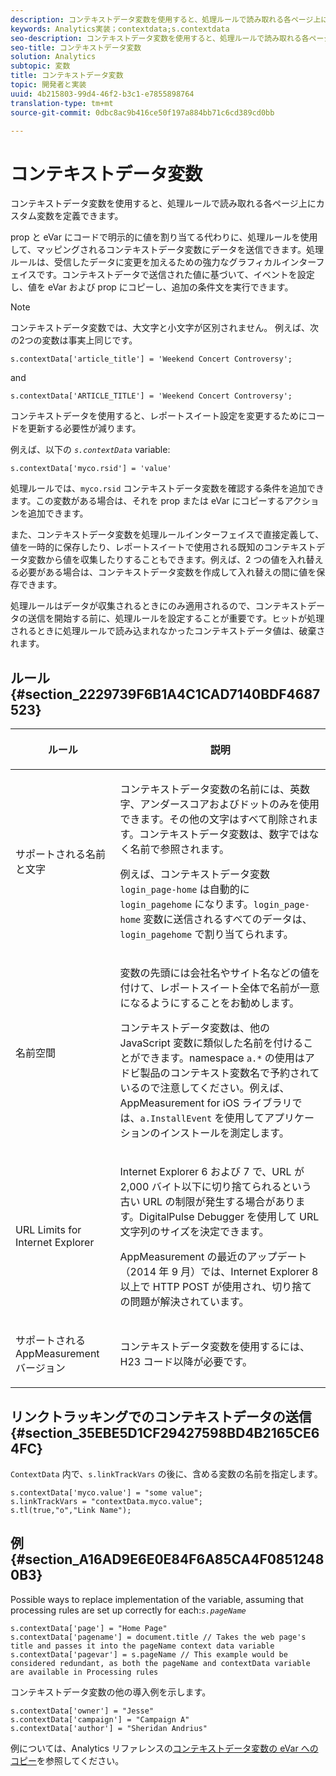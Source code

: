 ```yaml
---
description: コンテキストデータ変数を使用すると、処理ルールで読み取れる各ページ上にカスタム変数を定義できます。
keywords: Analytics実装；contextdata;s.contextdata
seo-description: コンテキストデータ変数を使用すると、処理ルールで読み取れる各ページ上にカスタム変数を定義できます。
seo-title: コンテキストデータ変数
solution: Analytics
subtopic: 変数
title: コンテキストデータ変数
topic: 開発者と実装
uuid: 4b215803-99d4-46f2-b3c1-e7855898764
translation-type: tm+mt
source-git-commit: 0dbc8ac9b416ce50f197a884bb71c6cd389cd0bb

---
```



# コンテキストデータ変数

コンテキストデータ変数を使用すると、処理ルールで読み取れる各ページ上にカスタム変数を定義できます。

prop と eVar にコードで明示的に値を割り当てる代わりに、処理ルールを使用して、マッピングされるコンテキストデータ変数にデータを送信できます。処理ルールは、受信したデータに変更を加えるための強力なグラフィカルインターフェイスです。コンテキストデータで送信された値に基づいて、イベントを設定し、値を eVar および prop にコピーし、追加の条件文を実行できます。

>[!NOTE]
>
>コンテキストデータ変数では、大文字と小文字が区別されません。 例えば、次の2つの変数は事実上同じです。
>```
>s.contextData['article_title'] = 'Weekend Concert Controversy';
>```
>and
>```
>s.contextData['ARTICLE_TITLE'] = 'Weekend Concert Controversy';
>```

コンテキストデータを使用すると、レポートスイート設定を変更するためにコードを更新する必要性が減ります。

例えば、以下の  *`s.contextData`* variable:

```
s.contextData['myco.rsid'] = 'value'
```

処理ルールでは、`myco.rsid` コンテキストデータ変数を確認する条件を追加できます。この変数がある場合は、それを prop または eVar にコピーするアクションを追加できます。

また、コンテキストデータ変数を処理ルールインターフェイスで直接定義して、値を一時的に保存したり、レポートスイートで使用される既知のコンテキストデータ変数から値を収集したりすることもできます。例えば、2 つの値を入れ替える必要がある場合は、コンテキストデータ変数を作成して入れ替えの間に値を保存できます。

処理ルールはデータが収集されるときにのみ適用されるので、コンテキストデータの送信を開始する前に、処理ルールを設定することが重要です。ヒットが処理されるときに処理ルールで読み込まれなかったコンテキストデータ値は、破棄されます。

## ルール {#section_2229739F6B1A4C1CAD7140BDF4687523}

<table id="table_4433A32A952340699B189CAEAF158B06"> 
 <thead> 
  <tr> 
   <th colname="col1" class="entry"> <p>ルール </p> </th> 
   <th colname="col2" class="entry"> <p>説明 </p> </th> 
  </tr> 
 </thead>
 <tbody> 
  <tr> 
   <td colname="col1"> <p>サポートされる名前と文字 </p> </td> 
   <td colname="col2"> <p>コンテキストデータ変数の名前には、英数字、アンダースコアおよびドットのみを使用できます。その他の文字はすべて削除されます。コンテキストデータ変数は、数字ではなく名前で参照されます。 </p> <p>例えば、コンテキストデータ変数 <code>login_page-home</code> は自動的に <code>login_pagehome</code> になります。<code>login_page-home</code> 変数に送信されるすべてのデータは、<code>login_pagehome</code> で割り当てられます。 </p> </td> 
  </tr> 
  <tr> 
   <td colname="col1"> <p>名前空間 </p> </td> 
   <td colname="col2"> <p>変数の先頭には会社名やサイト名などの値を付けて、レポートスイート全体で名前が一意になるようにすることをお勧めします。 </p> <p>コンテキストデータ変数は、他の JavaScript 変数に類似した名前を付けることができます。namespace <code>a.*</code> の使用はアドビ製品のコンテキスト変数名で予約されているので注意してください。例えば、AppMeasurement for iOS ライブラリでは、<code>a.InstallEvent</code> を使用してアプリケーションのインストールを測定します。 </p> </td> 
  </tr> 
  <tr> 
   <td colname="col1"> <p>URL Limits for Internet Explorer </p> </td> 
   <td colname="col2"> <p>Internet Explorer 6 および 7 で、URL が 2,000 バイト以下に切り捨てられるという古い URL の制限が発生する場合があります。<span class="keyword">DigitalPulse</span> Debugger を使用して URL 文字列のサイズを決定できます。 </p> <p>AppMeasurement の最近のアップデート（2014 年 9 月）では、Internet Explorer 8 以上で HTTP POST が使用され、切り捨ての問題が解決されています。 </p> </td> 
  </tr> 
  <tr> 
   <td colname="col1"> <p>サポートされる AppMeasurement バージョン </p> </td> 
   <td colname="col2"> <p>コンテキストデータ変数を使用するには、H23 コード以降が必要です。 </p> </td> 
  </tr> 
 </tbody> 
</table>

## リンクトラッキングでのコンテキストデータの送信 {#section_35EBE5D1CF29427598BD4B2165CE64FC}

`ContextData` 内で、`s.linkTrackVars` の後に、含める変数の名前を指定します。

```
s.contextData['myco.value'] = "some value"; 
s.linkTrackVars = "contextData.myco.value"; 
s.tl(true,"o","Link Name"); 
```

## 例 {#section_A16AD9E6E0E84F6A85CA4F08512480B3}

Possible ways to replace implementation of the  variable, assuming that processing rules are set up correctly for each:*`s.pageName`*

```
s.contextData['page'] = "Home Page" 
s.contextData['pagename'] = document.title // Takes the web page's title and passes it into the pageName context data variable 
s.contextData['pagevar'] = s.pageName // This example would be considered redundant, as both the pageName and contextData variable are available in Processing rules
```

コンテキストデータ変数の他の導入例を示します。

```
s.contextData['owner'] = "Jesse" 
s.contextData['campaign'] = "Campaign A" 
s.contextData['author'] = "Sheridan Andrius"
```

例については、Analytics リファレンスの[コンテキストデータ変数の eVar へのコピー](https://marketing.adobe.com/resources/help/en_US/reference/processing_rules_copy_context_data.html)を参照してください。

